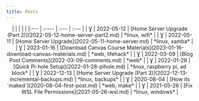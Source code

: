 ```yaml
---
title: Posts
---
```


<center>
|     |       |      |      |
|:--- | :---- | :--- | :--- |
| Ɣ | 2022-05-12 | [Home Server Upgrade (Part 2)](2022-05-12-home-server-part2.md) | *linux, wifi* |
| Ɣ | 2022-05-11 | [Home Server Upgrade](2022-05-11-home-server.md) | *linux, samba* |
| Ɣ | 2023-01-16 | [Download Canvas Course Materials](2023-01-16-download-canvas-materials.md) | *web, lifehack* |
| Ɣ | 2022-03-09 | [Blog Post Comments](2022-03-09-comments.md) | *web* |
| Ɣ | 2022-01-28 | [Quick Pi-hole Setup](2022-01-28-pihole.md) | *linux, raspberry pi, ad block* |
| Ɣ | 2022-12-13 | [Home Server Upgrade (Part 3)](2022-12-13-incremental-backups.md) | *linux, backups* |
| Ɣ | 2020-08-04 | [How its `maked`](2020-08-04-first-post.md) | *web, make* |
| Ɣ | 2021-05-26 | [Fix WSL File Permissions](2021-05-26-wsl.md) | *linux, windows* |
</center>